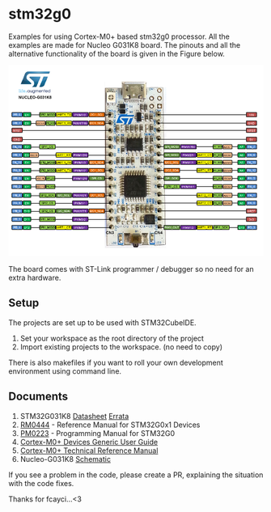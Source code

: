 # stm32g0

Examples for using Cortex-M0+ based stm32g0 processor. All the examples are made 
for Nucleo G031K8 board. The pinouts and all the alternative functionality of 
the board is given in the Figure below.

![nucleo g031k8](img/g031k8.png)

The board comes with ST-Link programmer / debugger so no need for an extra 
hardware.

## Setup

The projects are set up to be used with STM32CubeIDE.

1. Set your workspace as the root directory of the project
2. Import existing projects to the workspace. (no need to copy)

There is also makefiles if you want to roll your own development environment 
using command line.

## Documents

1. STM32G031K8 [Datasheet](https://www.st.com/resource/en/datasheet/stm32g031k8.pdf) [Errata](https://www.st.com/resource/en/errata_sheet/dm00625293-stm32g031x4x6x8-device-errata-stmicroelectronics.pdf)
1. [RM0444](https://www.st.com/resource/en/reference_manual/dm00371828-stm32g0x1-advanced-armbased-32bit-mcus-stmicroelectronics.pdf) - Reference Manual for STM32G0x1 Devices
1. [PM0223](https://www.st.com/resource/en/programming_manual/dm00104451-cortexm0-programming-manual-for-stm32l0-stm32g0-stm32wl-and-stm32wb-series-stmicroelectronics.pdf) - Programming Manual for STM32G0
1. [Cortex-M0+ Devices Generic User Guide](https://developer.arm.com/documentation/dui0662/b)
1. [Cortex-M0+ Technical Reference Manual](https://developer.arm.com/documentation/ddi0484/c)
1. Nucleo-G031K8 [Schematic](https://www.st.com/resource/en/schematic_pack/mb1455-g031k8-c01_schematic.pdf) 


If you see a problem in the code, please create a PR, explaining the situation 
with the code fixes.

Thanks for fcayci...<3

